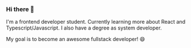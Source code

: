 ### Hi there 👋

I'm a frontend developer student.
Currently learning more about React and Typescript/Javascript. 
I also have a degree as system developer.

My goal is to become an awesome fullstack developer! 😄

  
